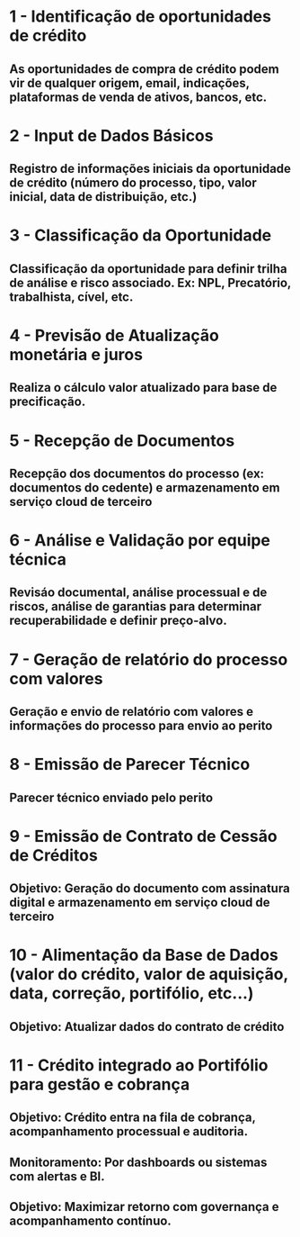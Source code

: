 # 1 - Identificação de oportunidades de crédito

## As oportunidades de compra de crédito podem vir de qualquer origem, email, indicações, plataformas de venda de ativos, bancos, etc.

# 2 - Input de Dados Básicos

## Registro de informações iniciais da oportunidade de crédito (número do processo, tipo, valor inicial, data de distribuição, etc.)

# 3 - Classificação da Oportunidade

## Classificação da oportunidade para definir trilha de análise e risco associado. Ex: NPL, Precatório, trabalhista, cível, etc.

# 4 - Previsão de Atualização monetária e juros

## Realiza o cálculo valor atualizado para base de precificação.

# 5 - Recepção de Documentos

## Recepção dos documentos do processo (ex: documentos do cedente) e armazenamento em serviço cloud de terceiro

# 6 - Análise e Validação por equipe técnica

## Revisáo documental, análise processual e de riscos, análise de garantias para determinar recuperabilidade e definir preço-alvo.

# 7 - Geração de relatório do processo com valores

## Geração e envio de relatório com valores e informações do processo para envio ao perito

# 8 - Emissão de Parecer Técnico

## Parecer técnico enviado pelo perito

# 9 - Emissão de Contrato de Cessão de Créditos

## Objetivo: Geração do documento com assinatura digital e armazenamento em serviço cloud de terceiro

# 10 - Alimentação da Base de Dados (valor do crédito, valor de aquisição, data, correção, portifólio, etc...)

## Objetivo: Atualizar dados do contrato de crédito

# 11 - Crédito integrado ao Portifólio para gestão e cobrança

## Objetivo: Crédito entra na fila de cobrança, acompanhamento processual e auditoria.
## Monitoramento: Por dashboards ou sistemas com alertas e BI.
## Objetivo: Maximizar retorno com governança e acompanhamento contínuo.